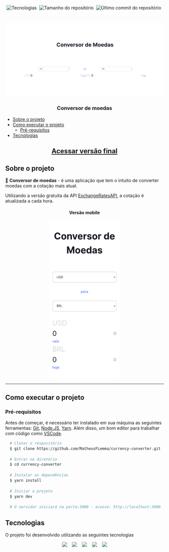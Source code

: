 <p align="center">
  <img alt="Tecnologias" src="https://img.shields.io/static/v1?label=tecnologias&message=5&color=e2e2e2&style=for-the-badge" />&nbsp;
  <img alt="Tamanho do repositório" src="https://img.shields.io/github/repo-size/MatheusFLemma/currency-converter?style=for-the-badge" />&nbsp;
  <img alt="Último commit do repositório" src="https://img.shields.io/github/last-commit/MatheusFLemma/currency-converter?style=for-the-badge" />&nbsp;
</p>

<h1 align="center">
  <img src=".github/desktop.png" width="600" alt="Foto do projeto Conversor de moedas">
</h1>

<h3 align="center">Conversor de moedas</h3>

<!--ts-->

- [Sobre o projeto](#sobre-o-projeto)
- [Como executar o projeto](#como-executar-o-projeto)
  - [Pré-requisitos](#pré-requisitos)
- [Tecnologias](#tecnologias)
<!--te-->

<a href="https://currency-converter-coral.vercel.app/" rel="external" target="_blank"><h2 align="center">Acessar versão final</h2></a>

## Sobre o projeto

💬 **Conversor de moedas** - é uma aplicação que tem o intuito de converter moedas com a cotação mais atual.

Utilizando a versão gratuita da API [ExchangeRatesAPI](https://exchangeratesapi.io/), a cotação é atualizada a cada hora.

<h4 align="center"><strong>Versão mobile</strong></h4>
<p align="center"><img src=".github/mobile.png" height="500" alt="Vídeo de apresentação da versão mobile do projeto" /></p>


---

## Como executar o projeto

### Pré-requisitos

Antes de começar, é necessário ter instalado em sua máquina as seguintes ferramentas:
[Git](https://git-scm.com), [Node.JS](https://nodejs.org/en/), [Yarn](https://classic.yarnpkg.com/lang/en/docs/install/#debian-stable).
Além disso, um bom editor para trabalhar com código como [VSCode](https://code.visualstudio.com/).

```bash
  # Clonar o respositório
  $ git clone https://github.com/MatheusFLemma/currency-converter.git

  # Entrar no diretório
  $ cd currency-converter

  # Instalar as dependências
  $ yarn install

  # Iniciar o projeto
  $ yarn dev

  # O servidor iniciará na porta:3000 - acesse: http://localhost:3000
```

## Tecnologias

O projeto foi desenvolvido utilizando as seguintes tecnologias

<p align="center">
<a href="https://www.typescriptlang.org/" rel="external" target="_blank"><img src="https://img.shields.io/badge/TypeScript-262626?style=for-the-badge&logo=TypeScript"/></a>&nbsp;&nbsp;&nbsp;
<a href="https://pt-br.reactjs.org/" rel="external" target="_blank"><img src="https://img.shields.io/badge/ReactJS-282C34?style=for-the-badge&logo=react"/></a>&nbsp;&nbsp;&nbsp;
<a href="https://vitejs.dev/" rel="external" target="_blank"><img src="https://img.shields.io/badge/Vite-efefef?style=for-the-badge&logo=Vite"/></a>&nbsp;&nbsp;&nbsp;
<a href="https://tailwindcss.com/" rel="external" target="_blank"><img src="https://img.shields.io/badge/Tailwind CSS-0B1120?style=for-the-badge&logo=tailwindcss"/></a>&nbsp;&nbsp;&nbsp;
<a href="https://pages.github.com/" rel="external" target="_blank"><img src="https://img.shields.io/badge/Vercel-000?style=for-the-badge&logo=vercel"/></a>
</p>
